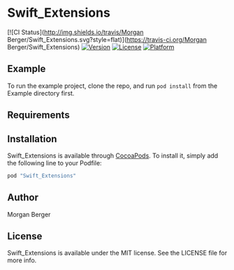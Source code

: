 # Swift_Extensions

[![CI Status](http://img.shields.io/travis/Morgan Berger/Swift_Extensions.svg?style=flat)](https://travis-ci.org/Morgan Berger/Swift_Extensions)
[![Version](https://img.shields.io/cocoapods/v/Swift_Extensions.svg?style=flat)](http://cocoapods.org/pods/Swift_Extensions)
[![License](https://img.shields.io/cocoapods/l/Swift_Extensions.svg?style=flat)](http://cocoapods.org/pods/Swift_Extensions)
[![Platform](https://img.shields.io/cocoapods/p/Swift_Extensions.svg?style=flat)](http://cocoapods.org/pods/Swift_Extensions)

## Example

To run the example project, clone the repo, and run `pod install` from the Example directory first.

## Requirements

## Installation

Swift_Extensions is available through [CocoaPods](http://cocoapods.org). To install
it, simply add the following line to your Podfile:

```ruby
pod "Swift_Extensions"
```

## Author

Morgan Berger

## License

Swift_Extensions is available under the MIT license. See the LICENSE file for more info.
